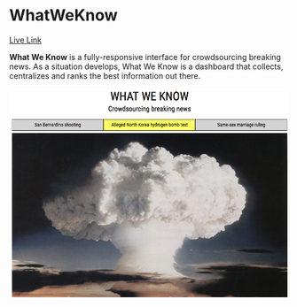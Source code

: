 # WhatWeKnow

[Live Link](http://journalist-graph.herokuapp.com)

__What We Know__ is a fully-responsive interface for crowdsourcing breaking news. As a situation develops, What We Know is a dashboard that collects, centralizes and ranks the best information out there.

<img src="screenshot.png" width="900"><br>
